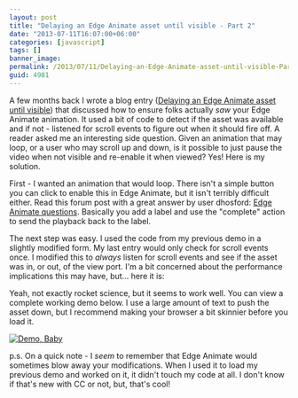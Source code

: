```yaml
---
layout: post
title: "Delaying an Edge Animate asset until visible - Part 2"
date: "2013-07-11T16:07:00+06:00"
categories: [javascript]
tags: []
banner_image: 
permalink: /2013/07/11/Delaying-an-Edge-Animate-asset-until-visible-Part-2
guid: 4981
---
```


A few months back I wrote a blog entry (<a href="http://www.raymondcamden.com/index.cfm/2013/4/3/Delaying-an-Edge-Animate-asset-until-visible">Delaying an Edge Animate asset until visible</a>) that discussed how to ensure folks actually <i>saw</i> your Edge Animate animation. It used a bit of code to detect if the asset was available and if not - listened for scroll events to figure out when it should fire off. A reader asked me an interesting side question. Given an animation that may loop, or a user who may scroll up and down, is it possible to just pause the video when not visible and re-enable it when viewed? Yes! Here is my solution.
<!--more-->
First - I wanted an animation that would loop. There isn't a simple button you can click to enable this in Edge Animate, but it isn't terribly difficult either. Read this forum post with a great answer by user dhosford: <a href="http://forums.adobe.com/thread/1085379">Edge Animate questions</a>. Basically you add a label and use the "complete" action to send the playback back to the label. 

The next step was easy. I used the code from my previous demo in a slightly modified form. My last entry would only check for scroll events once. I modified this to <i>always</i> listen for scroll events and see if the asset was in, or out, of the view port. I'm a bit concerned about the performance implications this may have, but... here it is:

<script src="https://gist.github.com/cfjedimaster/5978764.js"></script>

Yeah, not exactly rocket science, but it seems to work well. You can view a complete working demo below. I use a large amount of text to push the asset down, but I recommend making your browser a bit skinnier before you load it.

<a href="https://static.raymondcamden.com/demos/2013/jul/11/delaywhileinvisible/Untitled-1.html"><img src="https://static.raymondcamden.com/images/icon_128.png" title="Demo, Baby" border="0"></a>

p.s. On a quick note - I <i>seem</i> to remember that Edge Animate would sometimes blow away your modifications. When I used it to load my previous demo and worked on it, it didn't touch my code at all. I don't know if that's new with CC or not, but, that's cool!